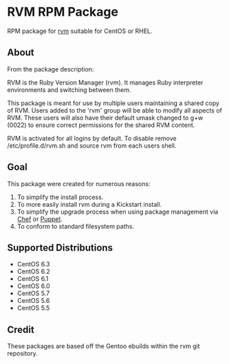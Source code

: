 RVM RPM Package
===============

RPM package for [rvm](http://rvm.beginrescueend.com/) suitable for CentOS or
RHEL.


About
-----

From the package description:

RVM is the Ruby Version Manager (rvm). It manages Ruby interpreter environments
and switching between them.

This package is meant for use by multiple users maintaining a shared copy of
RVM. Users added to the 'rvm' group will be able to modify all aspects
of RVM. These users will also have their default umask changed to g+w (0022) to
ensure correct permissions for the shared RVM content.

RVM is activated for all logins by default. To disable remove
/etc/profile.d/rvm.sh and source rvm from each users shell.


Goal
-----

This package were created for numerous reasons:

1. To simplify the install process.
2. To more easily install rvm during a Kickstart install.
3. To simplify the upgrade process when using package management via
   [Chef](http://opscode.com/chef/) or [Puppet](http://www.puppetlabs.com/).
4. To conform to standard filesystem paths.


Supported Distributions
-----------------------

* CentOS 6.3
* CentOS 6.2
* CentOS 6.1
* CentOS 6.0
* CentOS 5.7
* CentOS 5.6
* CentOS 5.5


Credit
------

These packages are based off the Gentoo ebuilds within the rvm git repository.
